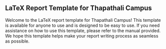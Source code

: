 ## LaTeX Report Template for Thapathali Campus
Welcome to the LaTeX report template for Thapathali Campus! This template is available for anyone to use and is designed to be easy to use. If you need assistance on how to use this template, please refer to the manual provided. We hope this template helps make your report writing process as seamless as possible.
